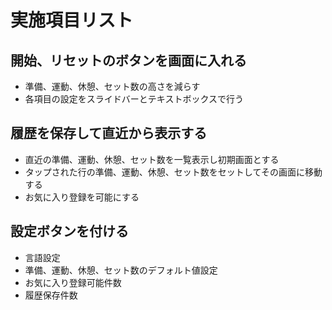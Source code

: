 # 実施項目リスト

## 開始、リセットのボタンを画面に入れる
- 準備、運動、休憩、セット数の高さを減らす
- 各項目の設定をスライドバーとテキストボックスで行う

## 履歴を保存して直近から表示する
- 直近の準備、運動、休憩、セット数を一覧表示し初期画面とする
- タップされた行の準備、運動、休憩、セット数をセットしてその画面に移動する
- お気に入り登録を可能にする

## 設定ボタンを付ける
- 言語設定
- 準備、運動、休憩、セット数のデフォルト値設定
- お気に入り登録可能件数
- 履歴保存件数